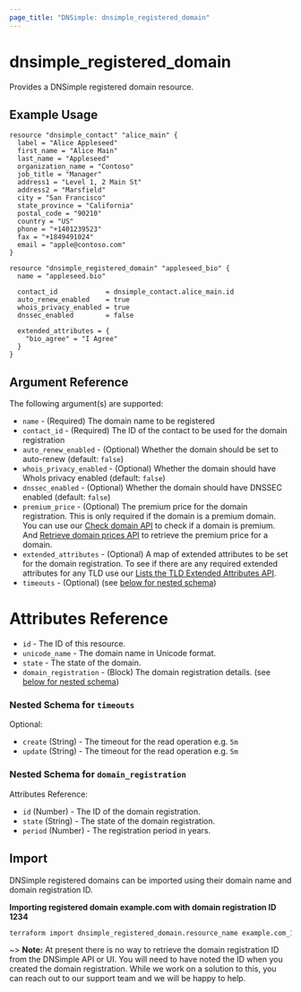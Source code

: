 ```yaml
---
page_title: "DNSimple: dnsimple_registered_domain"
---
```


# dnsimple\_registered\_domain

Provides a DNSimple registered domain resource.

## Example Usage

```hcl
resource "dnsimple_contact" "alice_main" {
  label = "Alice Appleseed"
  first_name = "Alice Main"
  last_name = "Appleseed"
  organization_name = "Contoso"
  job_title = "Manager"
  address1 = "Level 1, 2 Main St"
  address2 = "Marsfield"
  city = "San Francisco"
  state_province = "California"
  postal_code = "90210"
  country = "US"
  phone = "+1401239523"
  fax = "+1849491024"
  email = "apple@contoso.com"
}

resource "dnsimple_registered_domain" "appleseed_bio" {
  name = "appleseed.bio"

  contact_id            = dnsimple_contact.alice_main.id
  auto_renew_enabled    = true
  whois_privacy_enabled = true
  dnssec_enabled        = false

  extended_attributes = {
    "bio_agree" = "I Agree"
  }
}
```

## Argument Reference

The following argument(s) are supported:

* `name` - (Required) The domain name to be registered
* `contact_id` - (Required) The ID of the contact to be used for the domain registration
* `auto_renew_enabled` - (Optional) Whether the domain should be set to auto-renew (default: `false`)
* `whois_privacy_enabled` - (Optional) Whether the domain should have WhoIs privacy enabled (default: `false`)
* `dnssec_enabled` - (Optional) Whether the domain should have DNSSEC enabled (default: `false`)
* `premium_price` - (Optional) The premium price for the domain registration. This is only required if the domain is a premium domain. You can use our [Check domain API](https://developer.dnsimple.com/v2/registrar/#checkDomain) to check if a domain is premium. And [Retrieve domain prices API](https://developer.dnsimple.com/v2/registrar/#getDomainPrices) to retrieve the premium price for a domain.
* `extended_attributes` - (Optional) A map of extended attributes to be set for the domain registration. To see if there are any required extended attributes for any TLD use our [Lists the TLD Extended Attributes API](https://developer.dnsimple.com/v2/tlds/#getTldExtendedAttributes).
* `timeouts` - (Optional) (see [below for nested schema](#nestedblock--timeouts))

# Attributes Reference

- `id` - The ID of this resource.
- `unicode_name` - The domain name in Unicode format.
- `state` - The state of the domain.
- `domain_registration` - (Block) The domain registration details. (see [below for nested schema](#nestedblock--domain_registration))

<a id="nestedblock--timeouts"></a>

### Nested Schema for `timeouts`

Optional:

- `create` (String) - The timeout for the read operation e.g. `5m`
- `update` (String) - The timeout for the read operation e.g. `5m`

<a id="nestedblock--domain_registration"></a>

### Nested Schema for `domain_registration`

Attributes Reference:

- `id` (Number) - The ID of the domain registration.
- `state` (String) - The state of the domain registration.
- `period` (Number) - The registration period in years.

## Import

DNSimple registered domains can be imported using their domain name and domain registration ID.

**Importing registered domain example.com with domain registration ID 1234**

```bash
terraform import dnsimple_registered_domain.resource_name example.com_1234
```

~> **Note:** At present there is no way to retrieve the domain registration ID from the DNSimple API or UI. You will need to have noted the ID when you created the domain registration. While we work on a solution to this, you can reach out to our support team and we will be happy to help.
